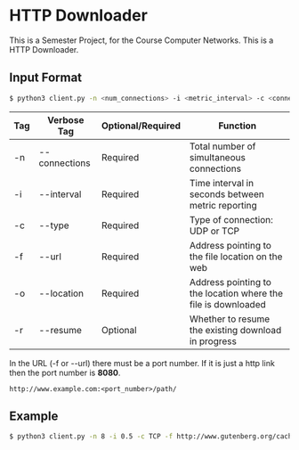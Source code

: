# HTTP Downloader

This is a Semester Project, for the Course Computer Networks. This is a HTTP Downloader.

## Input Format
```bash
$ python3 client.py -n <num_connections> -i <metric_interval> -c <connection_type> -f <file_location> -o <output_location> -r
```
|Tag|Verbose Tag|Optional/Required|Function|
|--|--|--|--|
|-n|\-\-connections|Required|Total number of simultaneous connections|
|-i|\-\-interval|Required|Time interval in seconds between metric reporting|
|-c|\-\-type|Required|Type of connection: UDP or TCP|
|-f|\-\-url|Required|Address pointing to the file location on the web|
|-o|\-\-location|Required|Address pointing to the location where the file is downloaded|
|-r|\-\-resume|Optional|Whether to resume the existing download in progress|

In the URL (-f or \-\-url) there must be a port number. If it is just a http link then the port number is **8080**.

```
http://www.example.com:<port_number>/path/
```

## Example
```bash
$ python3 client.py -n 8 -i 0.5 -c TCP -f http://www.gutenberg.org/cache/epub/1661/pg1661.txt -o ./Books/ -r
```
